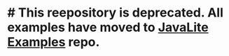 # # This reepository is deprecated. All examples have moved to [JavaLite Examples](https://github.com/javalite/javalite-examples) repo.
